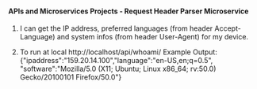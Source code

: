 #### **APIs and Microservices Projects - Request Header Parser Microservice**
1. I can get the IP address, preferred languages (from header Accept-Language)
and system infos (from header User-Agent) for my device.

2. To run at local http://localhost/api/whoami/
Example Output:
{"ipaddress":"159.20.14.100","language":"en-US,en;q=0.5",
"software":"Mozilla/5.0 (X11; Ubuntu; Linux x86_64; rv:50.0) Gecko/20100101 Firefox/50.0"}